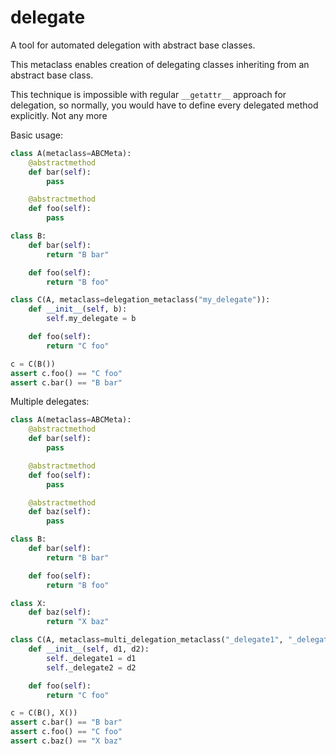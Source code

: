 # delegate

A tool for automated delegation with abstract base classes.

This metaclass enables creation of delegating classes 
inheriting from an abstract base class. 

This technique is impossible with regular `__getattr__` approach for delegation,
so normally, you would have to define every delegated method explicitly.
Not any more

Basic usage:
```python    
class A(metaclass=ABCMeta):
    @abstractmethod
    def bar(self):
        pass

    @abstractmethod
    def foo(self):
        pass

class B:
    def bar(self):
        return "B bar"

    def foo(self):
        return "B foo"

class C(A, metaclass=delegation_metaclass("my_delegate")):
    def __init__(self, b):
        self.my_delegate = b

    def foo(self):
        return "C foo"

c = C(B())
assert c.foo() == "C foo"
assert c.bar() == "B bar"
```

Multiple delegates:
```python
class A(metaclass=ABCMeta):
    @abstractmethod
    def bar(self):
        pass

    @abstractmethod
    def foo(self):
        pass

    @abstractmethod
    def baz(self):
        pass

class B:
    def bar(self):
        return "B bar"

    def foo(self):
        return "B foo"

class X:
    def baz(self):
        return "X baz"

class C(A, metaclass=multi_delegation_metaclass("_delegate1", "_delegate2")):
    def __init__(self, d1, d2):
        self._delegate1 = d1
        self._delegate2 = d2

    def foo(self):
        return "C foo"

c = C(B(), X())
assert c.bar() == "B bar"
assert c.foo() == "C foo"
assert c.baz() == "X baz"
```
